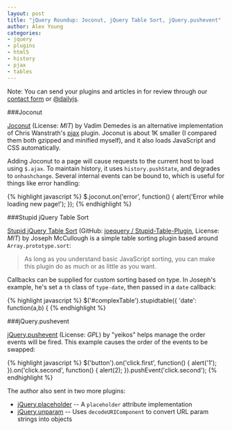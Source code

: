 ```yaml
---
layout: post
title: "jQuery Roundup: Joconut, jQuery Table Sort, jQuery.pushevent"
author: Alex Young
categories: 
- jquery
- plugins
- html5
- history
- pjax
- tables
---
```


<div class="intro">
Note: You can send your plugins and articles in for review through our <a href="/contact.html">contact form</a> or <a href="http://twitter.com/dailyjs">@dailyjs</a>.
</div>

###Joconut

[Joconut](https://github.com/vdemedes/joconut) (License: _MIT_) by Vadim Demedes is an alternative implementation of Chris Wanstrath's [pjax](https://github.com/defunkt/jquery-pjax) plugin.  Joconut is about 1K smaller (I compared them both gzipped and minified myself), and it also loads JavaScript and CSS automatically.

Adding Joconut to a page will cause requests to the current host to load using `$.ajax`.  To maintain history, it uses `history.pushState`, and degrades to `onhashchange`.  Several internal events can be bound to, which is useful for things like error handling:

{% highlight javascript %}
$.joconut.on('error', function() {
  alert('Error while loading new page!');
});
{% endhighlight %}

###Stupid jQuery Table Sort

[Stupid jQuery Table Sort](http://joequery.github.com/Stupid-Table-Plugin/) (GitHub: [joequery / Stupid-Table-Plugin](https://github.com/joequery/Stupid-Table-Plugin), License: _MIT_) by Joseph McCullough is a simple table sorting plugin based around `Array.prototype.sort`:

> As long as you understand basic JavaScript sorting, you can make this plugin do as much or as little as you want.

Callbacks can be supplied for custom sorting based on type.  In Joseph's example, he's set a `th` class of `type-date`, then passed in a `date` callback:

{% highlight javascript %}
$('#complexTable').stupidtable({
  'date': function(a,b) {
{% endhighlight %}

###jQuery.pushevent

[jQuery.pushevent](https://github.com/yeikos/jquery.pushevent) (License: _GPL_) by "yeikos" helps manage the order events will be fired.  This example causes the order of the events to be swapped:

{% highlight javascript %}
$('button').on('click.first', function() {
  alert('1');
}).on('click.second', function() {
  alert(2);
}).pushEvent('click.second');
{% endhighlight %}

The author also sent in two more plugins:

* [jQuery.placeholder](https://github.com/yeikos/jquery.placeholder) -- A `placeholder` attribute implementation
* [jQuery.unparam](https://github.com/yeikos/jquery.unparam) -- Uses `decodeURIComponent` to convert URL param strings into objects
